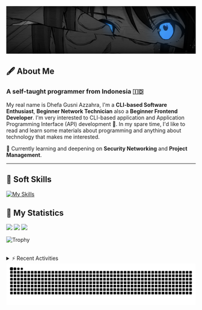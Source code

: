 <!-- Header Badges -->
<!--
[![Profile Views](https://komarev.com/ghpvc/?username=mitsuki31&color=blue&label=PROFILE+VIEWS)](https://github.com/mitsuki31)

[![Follow](https://img.shields.io/twitter/url?url=https%3A%2F%2Ftwitter.com%2Fryuumitsuki31)](https://twitter.com/ryuumitsuki31)
-->

<!-- Header Banner -->
<!--
  ==========================  [ COPYRIGHT NOTICE ]  =========================
  - The header image was edited by me, but I do not own any copyright for the source image.
  - All copyrights are owned by their respective owners.
  - 
  - Character Name: 井芹 仁菜 / Nina Iseri (from Girls Band Cry「ガールズバンドクライ」anime)
  ===============================================================
-->
<img id="headerBanner" src="./images/headerBanner.png" height="auto"/>

## 🖋️ About Me
### A self-taught programmer from **Indonesia** 🇮🇩
My real name is Dhefa Gusni Azzahra, I'm a **CLI-based Software Enthusiast**,
**Beginner Network Technician** also a **Beginner Frontend Developer**. I'm very interested to CLI-based application and Application Programming Interface (API) development 🌲. In my spare time, I'd like to read and learn some materials about programming and anything about technology that makes me interested.

🌱 Currently learning and deepening on **Security Networking** and **Project Management**.

---

## 👾 Soft Skills

[![My Skills](https://skillicons.dev/icons?i=py,c,cpp,java,js,ts,css,sass,html,bash,arduino)](https://skillicons.dev)


## 🔭 My Statistics

<picture id="stats">
    <source 
            srcset="https://github-readme-stats.vercel.app/api?username=mitsuki31&show_icons=true&theme=tokyonight&include_all_commits=true&show_private=falsee&hide=stars"
            media="(prefers-color-scheme: dark)"
    />
    <source
            srcset="https://github-readme-stats.vercel.app/api?username=mitsuki31&show_icons=true&include_all_commits=true&show_private=false&hide=stars"
            media="(prefers-color-scheme: light), (prefers-color-scheme: no-preference)"
    />
    <img src="https://github-readme-stats.vercel.app/api?username=mitsuki31&show_icons=true&include_all_commits=true&show_private=false&hide=stars" />
</picture>

<picture id="top-langs">
    <source
            srcset="https://github-readme-stats.vercel.app/api/top-langs/?username=mitsuki31&layout=donut&theme=tokyonight&count_private=true&langs_count=10"
            media="(prefers-color-scheme: dark)"
    />
    <source
            srcset="https://github-readme-stats.vercel.app/api/top-langs/?username=mitsuki31&layout=donut&count_private=true&langs_count=10"
            media="(prefers-color-scheme: light), (prefers-color-scheme: no-preference)"
    />
    <img src="https://github-readme-stats.vercel.app/api/top-langs/?username=mitsuki31&layout=donut&langs_count=10&count_private=true" />
</picture>

<picture id="profile-summary">
    <source
            srcset="https://github-profile-summary-cards.vercel.app/api/cards/profile-details?username=mitsuki31&theme=tokyonight"
            media="(prefers-color-scheme: dark)"
    />
    <source
            srcset="https://github-profile-summary-cards.vercel.app/api/cards/profile-details?username=mitsuki31&theme=github"
            media="(prefers-color-scheme: light), (prefers-color-scheme: no-preference)"
    />
    <img src="https://github-profile-summary-cards.vercel.app/api/cards/profile-details?username=mitsuki31" />
</picture>

![Trophy](https://github-profile-trophy.vercel.app/?username=mitsuki31&theme=algolia&column=-1&rank=-C,-D&title=-Experience&no-bg=true)

<br/>


<details>
<summary>⚡ Recent Activities</summary>

<!--START_SECTION:activity-->
1. ❌ Closed PR [#69](https://github.com/mitsuki31/ytmp3-js/pull/69) in [mitsuki31/ytmp3-js](https://github.com/mitsuki31/ytmp3-js)
2. 💪 Opened PR [#69](https://github.com/mitsuki31/ytmp3-js/pull/69) in [mitsuki31/ytmp3-js](https://github.com/mitsuki31/ytmp3-js)
3. 🚀 Published release [v1.1.2 Stable](https://github.com/mitsuki31/ytmp3-js/releases/tag/v1.1.2) in [mitsuki31/ytmp3-js](https://github.com/mitsuki31/ytmp3-js)
4. 🎉 Merged PR [#49](https://github.com/mitsuki31/ytmp3-js/pull/49) in [mitsuki31/ytmp3-js](https://github.com/mitsuki31/ytmp3-js)
5. 🎉 Merged PR [#63](https://github.com/mitsuki31/ytmp3-js/pull/63) in [mitsuki31/ytmp3-js](https://github.com/mitsuki31/ytmp3-js)
6. 🎉 Merged PR [#64](https://github.com/mitsuki31/ytmp3-js/pull/64) in [mitsuki31/ytmp3-js](https://github.com/mitsuki31/ytmp3-js)
7. 🎉 Merged PR [#53](https://github.com/mitsuki31/ytmp3-js/pull/53) in [mitsuki31/ytmp3-js](https://github.com/mitsuki31/ytmp3-js)
8. 🎉 Merged PR [#65](https://github.com/mitsuki31/ytmp3-js/pull/65) in [mitsuki31/ytmp3-js](https://github.com/mitsuki31/ytmp3-js)
9. 🎉 Merged PR [#66](https://github.com/mitsuki31/ytmp3-js/pull/66) in [mitsuki31/ytmp3-js](https://github.com/mitsuki31/ytmp3-js)
10. 🎉 Merged PR [#56](https://github.com/mitsuki31/ytmp3-js/pull/56) in [mitsuki31/ytmp3-js](https://github.com/mitsuki31/ytmp3-js)
<!--END_SECTION:activity-->

</details>

<picture>
  <!-- For dark theme -->
  <source
    srcset="https://raw.githubusercontent.com/mitsuki31/mitsuki31/output/github-snake-dark.svg"
    media="(prefers-color-scheme: dark)"
  />
  <!-- For light theme -->
  <source
    srcset="https://raw.githubusercontent.com/mitsuki31/mitsuki31/output/github-snake.svg"
    media="(prefers-color-scheme: light)"
  />
  <!-- Default -->
  <img
    alt="GitHub Contribution Grid Snake"
    src="https://raw.githubusercontent.com/mitsuki31/mitsuki31/output/github-snake.svg"
  />
</picture>
